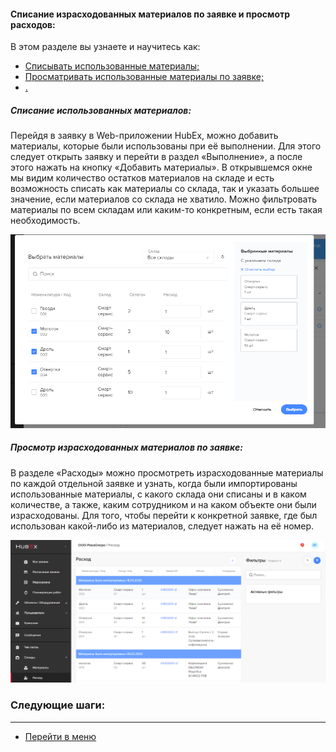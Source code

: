 #### Списание израсходованных материалов по заявке и просмотр расходов:
В этом разделе вы узнаете и научитесь как:
<html>
  <meta charset="utf-8">
  <title>Быстрый переход внутри документа</title>
 <ul>
       <li><a href="#fwm">Списывать использованные материалы;</a></li>
       <li><a href="#rwm">Просматривать использованные материалы по заявке;</a></li>
       <li><a href="#cowm">.</a></li>

 </ul>
</html>

<h5 id="fwm">Списание использованных материалов: </h5>
Перейдя в заявку в Web-приложении HubEx, можно добавить материалы, которые были использованы при её выполнении. Для этого следует открыть заявку и перейти в раздел «Выполнение», а после этого нажать на кнопку «Добавить материалы». В открывшемся окне мы видим количество остатков материалов на складе и есть возможность списать как материалы со склада, так и указать большее значение, если материалов со склада не хватило. Можно фильтровать материалы по всем складам или каким-то конкретным, если есть такая необходимость.  

![fwm1.png](/attachments/images/FAQ/USER/Withdrawals/fwm1.png)


<h5 id="rwm">Просмотр израсходованных материалов по заявке: </h5>
В разделе «Расходы» можно просмотреть израсходованные материалы по каждой отдельной заявке и узнать, когда были импортированы использованные материалы, с какого склада они списаны и в каком количестве, а также, каким сотрудником и на каком объекте они были израсходованы. Для того, чтобы перейти к конкретной заявке, где был использован какой-либо из материалов, следует нажать на её номер. 

![fwm2.png](/attachments/images/FAQ/USER/Withdrawals/fwm2.png)




### Следующие шаги:


___
- [Перейти в меню](http://wiki.hubex.ru)

